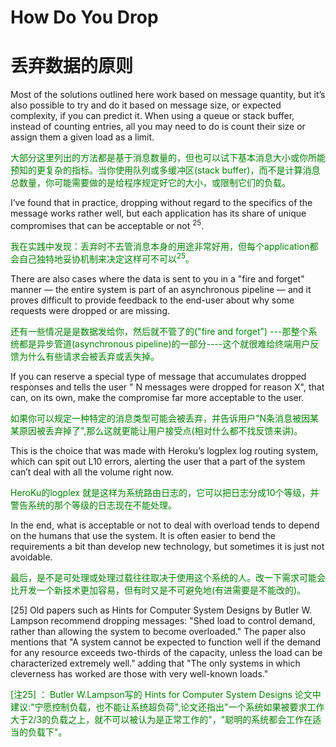 # How Do You Drop
# 丢弃数据的原则
Most of the solutions outlined here work based on message quantity, but it’s also possible to try and do it based on message size, or expected complexity, if you can predict it. When using a queue or stack buffer, instead of counting entries, all you may need to do is count their size or assign them a given load as a limit.
<p></p> <font color="green">
大部分这里列出的方法都是基于消息数量的，但也可以试下基本消息大小或你所能预知的更复杂的指标。当你使用队列或多缓冲区(stack buffer)，而不是计算消息总数量，你可能需要做的是给程序规定好它的大小，或限制它们的负载。
</font> <p></p>
I’ve found that in practice, dropping without regard to the specifics of the message works rather well, but each application has its share of unique compromises that can be acceptable or not <sup>25</sup>.
<p></p> <font color="green">
我在实践中发现：丢弃时不去管消息本身的用途非常好用，但每个application都会自己独特地妥协机制来决定这样可不可以<sup>25</sup>。
</font> <p></p>
There are also cases where the data is sent to you in a "fire and forget" manner — the entire system is part of an asynchronous pipeline — and it proves difficult to provide feedback to the end-user about why some requests were dropped or are missing.
<p></p> <font color="green">
还有一些情况是是数据发给你，然后就不管了的("fire and forget") ---那整个系统都是异步管道(asynchronous pipeline)的一部分----这个就很难给终端用户反馈为什么有些请求会被丢弃或丢失掉。
</font> <p></p>
If you can reserve a special type of message that accumulates dropped responses and tells the user " N messages were dropped for reason X", that can, on its own, make the compromise far more acceptable to the user.
<p></p> <font color="green">
如果你可以规定一种特定的消息类型可能会被丢弃，并告诉用户"N条消息被因某某原因被丢弃掉了",那么这就更能让用户接受点(相对什么都不找反馈来讲)。
</font> <p></p>
This is the choice that was made with Heroku’s logplex log routing system, which can spit out L10 errors, alerting the user that a part of the system can’t deal with all the volume right now.
<p></p> <font color="green">
HeroKu的logplex 就是这样为系统路由日志的，它可以把日志分成10个等级，并警告系统的那个等级的日志现在不能处理。
</font> <p></p>
In the end, what is acceptable or not to deal with overload tends to depend on the humans that use the system. It is often easier to bend the requirements a bit than develop new technology, but sometimes it is just not avoidable.
<p></p> <font color="green">
最后，是不是可处理或处理过载往往取决于使用这个系统的人。改一下需求可能会比开发一个新技术更加容易，但有时又是不可避免地(有进需要是不能改的)。
</font> <p></p>

[25] Old papers such as Hints for Computer System Designs by Butler W. Lampson recommend dropping
messages: "Shed load to control demand, rather than allowing the system to become overloaded." The
paper also mentions that "A system cannot be expected to function well if the demand for any resource
exceeds two-thirds of the capacity, unless the load can be characterized extremely well." adding that "The
only systems in which cleverness has worked are those with very well-known loads."
<p></p> <font color="green">
[注25] ： Butler W.Lampson写的 Hints for Computer System Designs 论文中建议:"宁愿控制负载，也不能让系统超负荷",论文还指出"一个系统如果被要求工作大于2/3的负载之上，就不可以被认为是正常工作的"，"聪明的系统都会工作在适当的负载下"。
</font> <p></p>
